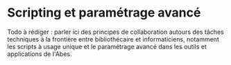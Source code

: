 # Scripting et paramétrage avancé

Todo à rédiger : parler ici des principes de collaboration autours des tâches techniques à la frontière entre bibliothécaire et informaticiens, notamment les scripts à usage unique et le paramétrage avancé dans les outils et applications de l'Abes.
